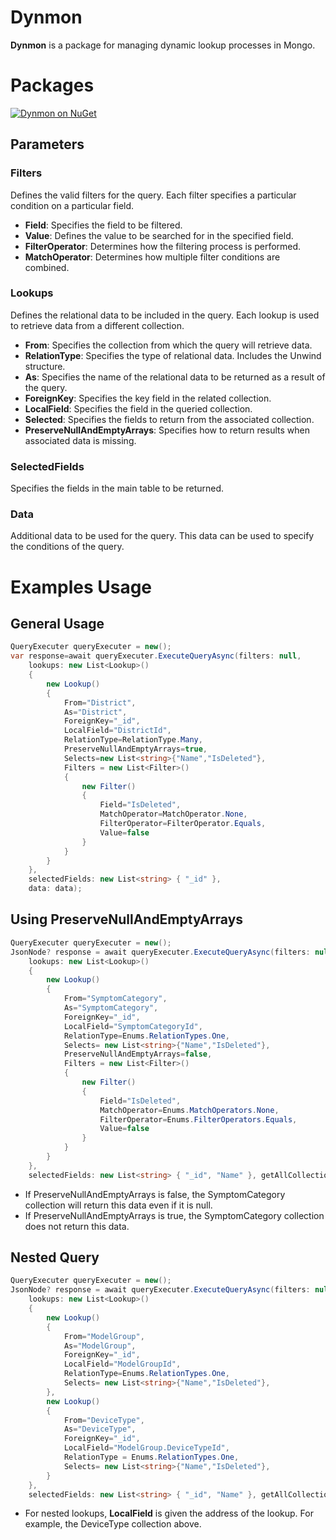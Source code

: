 <h1 align="left">Dynmon</h1>

**Dynmon** is a package for managing dynamic lookup processes in Mongo.


# Packages
[![Dynmon on NuGet](https://img.shields.io/nuget/v/Dynmon?label=Dynmon)](https://www.nuget.org/packages/Dynmon)

## Parameters


### Filters
Defines the valid filters for the query. Each filter specifies a particular condition on a particular field.

- **Field**: Specifies the field to be filtered.
- **Value**: Defines the value to be searched for in the specified field.
- **FilterOperator**: Determines how the filtering process is performed.
- **MatchOperator**: Determines how multiple filter conditions are combined.

### Lookups
Defines the relational data to be included in the query. Each lookup is used to retrieve data from a different collection.

- **From**: Specifies the collection from which the query will retrieve data.
- **RelationType**: Specifies the type of relational data. Includes the Unwind structure.
- **As**: Specifies the name of the relational data to be returned as a result of the query.
- **ForeignKey**: Specifies the key field in the related collection.
- **LocalField**: Specifies the field in the queried collection.
- **Selected**: Specifies the fields to return from the associated collection.
- **PreserveNullAndEmptyArrays**: Specifies how to return results when associated data is missing.

### SelectedFields
Specifies the fields in the main table to be returned.

### Data
Additional data to be used for the query. This data can be used to specify the conditions of the query.

# Examples Usage

## General Usage

```csharp
QueryExecuter queryExecuter = new();
var response=await queryExecuter.ExecuteQueryAsync(filters: null,
    lookups: new List<Lookup>()
    {
        new Lookup()
        {
            From="District",
            As="District",
            ForeignKey="_id",
            LocalField="DistrictId",
            RelationType=RelationType.Many,
            PreserveNullAndEmptyArrays=true,
            Selects=new List<string>{"Name","IsDeleted"},
            Filters = new List<Filter>()
            {
                new Filter()
                {
                    Field="IsDeleted",
                    MatchOperator=MatchOperator.None,
                    FilterOperator=FilterOperator.Equals,
                    Value=false
                }
            }
        }
    },
    selectedFields: new List<string> { "_id" },
    data: data);
```
## Using PreserveNullAndEmptyArrays
```csharp
QueryExecuter queryExecuter = new();
JsonNode? response = await queryExecuter.ExecuteQueryAsync(filters: null,
    lookups: new List<Lookup>()
    {
        new Lookup()
        {
            From="SymptomCategory",
            As="SymptomCategory",
            ForeignKey="_id",
            LocalField="SymptomCategoryId",
            RelationType=Enums.RelationTypes.One,
            Selects= new List<string>{"Name","IsDeleted"},
            PreserveNullAndEmptyArrays=false,
            Filters = new List<Filter>()
            {
                new Filter()
                {
                    Field="IsDeleted",
                    MatchOperator=Enums.MatchOperators.None,
                    FilterOperator=Enums.FilterOperators.Equals,
                    Value=false
                }
            }
        }
    },
    selectedFields: new List<string> { "_id", "Name" }, getAllCollections);
```
- If PreserveNullAndEmptyArrays is false, the SymptomCategory collection will return this data even if it is null.
- If PreserveNullAndEmptyArrays is true, the SymptomCategory collection does not return this data.

## Nested Query 

```csharp
QueryExecuter queryExecuter = new();
JsonNode? response = await queryExecuter.ExecuteQueryAsync(filters: null,
    lookups: new List<Lookup>()
    {
        new Lookup()
        {
            From="ModelGroup",
            As="ModelGroup",
            ForeignKey="_id",
            LocalField="ModelGroupId",
            RelationType=Enums.RelationTypes.One,
            Selects= new List<string>{"Name","IsDeleted"},
        },
        new Lookup()
        {
            From="DeviceType",
            As="DeviceType",
            ForeignKey="_id",
            LocalField="ModelGroup.DeviceTypeId",
            RelationType = Enums.RelationTypes.One,
            Selects= new List<string>{"Name","IsDeleted"},
        }
    },
    selectedFields: new List<string> { "_id", "Name" }, getAllCollections);
```
- For nested lookups, **LocalField** is given the address of the lookup. For example, the DeviceType collection above.

